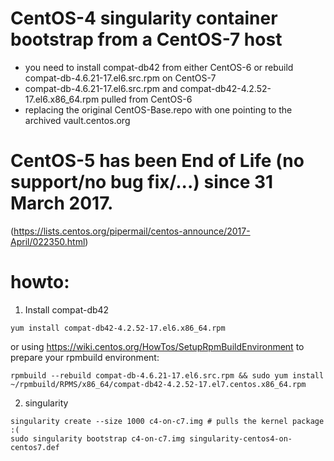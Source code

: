 # CentOS-4 singularity container bootstrap from a CentOS-7 host
- you need to install compat-db42 from either CentOS-6 or rebuild compat-db-4.6.21-17.el6.src.rpm on CentOS-7
- compat-db-4.6.21-17.el6.src.rpm and compat-db42-4.2.52-17.el6.x86_64.rpm pulled from CentOS-6
- replacing the original CentOS-Base.repo with one pointing to the archived vault.centos.org

# CentOS-5 has been End of Life (no support/no bug fix/...) since 31 March 2017.
(https://lists.centos.org/pipermail/centos-announce/2017-April/022350.html)

# howto:
1) Install compat-db42 
```
yum install compat-db42-4.2.52-17.el6.x86_64.rpm
```
or using https://wiki.centos.org/HowTos/SetupRpmBuildEnvironment to prepare your rpmbuild environment:
```
rpmbuild --rebuild compat-db-4.6.21-17.el6.src.rpm && sudo yum install ~/rpmbuild/RPMS/x86_64/compat-db42-4.2.52-17.el7.centos.x86_64.rpm
```
2) singularity
```
singularity create --size 1000 c4-on-c7.img # pulls the kernel package :(
sudo singularity bootstrap c4-on-c7.img singularity-centos4-on-centos7.def
```
